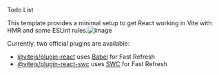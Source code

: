 Todo List

This template provides a minimal setup to get React working in Vite with HMR and some ESLint rules.![image](https://github.com/fowsia-Muse/TodoList/assets/165028052/dabd896c-ac6d-4b6d-a4fb-ccdc1fd38d2e)



Currently, two official plugins are available:

- [@vitejs/plugin-react](https://github.com/vitejs/vite-plugin-react/blob/main/packages/plugin-react/README.md) uses [Babel](https://babeljs.io/) for Fast Refresh
- [@vitejs/plugin-react-swc](https://github.com/vitejs/vite-plugin-react-swc) uses [SWC](https://swc.rs/) for Fast Refresh
